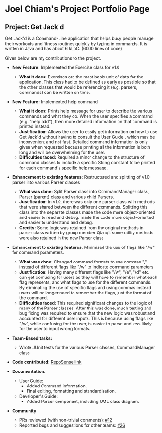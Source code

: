 # Joel Chiam's Project Portfolio Page

## Project: Get Jack'd

Get Jack'd is a Command-Line application that helps busy people manage their workouts and fitness routines quickly by
typing in commands. It is written in Java and has about 6 kLoC. (6000 lines of code)

Given below are my contributions to the project.

- **New Feature**: Implemented the Exercise class for v1.0
  - **What it does:** Exercises are the most basic unit of data for the application. This class had to be defined as early
  as possible so that the other classes that would be referencing it (e.g. parsers, commands) can be written on time.
- **New Feature:** Implemented help command
  - **What it does:** Prints help message for user to describe the various commands and what they do. When the user
  specifies a command (e.g. "help add"), then more detailed information on that command is printed instead.
  - **Justification:** Allows the user to easily get information on how to use Get Jack'd without having to consult the User Guide
  , which may be inconvenient and not fast. Detailed command information is only given when requested because printing all the information
  is both long and will be overwhelming for the user.
  - **Difficulties faced:** Required a minor change to the structure of command classes to include a specific String constant to be printed 
  for each command's specific help message.

- **Enhancement to existing features**: Restructured and splitting of v1.0 parser into various Parser classes
    - **What was done:** Split Parser class into CommandManager class, Parser (parent) class and various child Parsers.
    - **Justification:** In v1.0, there was only one parser class with methods that were shared between the different commands.
    Splitting this class into the separate classes made the code more object-oriented and easier to read and debug.
    made the code more object-oriented and easier to understand and debug. 
    - **Credits:** Some logic was retained from the original methods in parser class written by group member Qianqi. 
    some utility methods were also retained in the new Parser class

- **Enhancement to existing features**: Minimised the use of flags like "/w" for command parameters.
  - **What was done**: Changed command formats to use commas "," instead of different flags like "/w" to indicate command parameters
  - **Justification**: Having many different flags like "/w", "/e", "/d" etc. can get confusing for users as they will have to remember 
  what each flag represents, and what flags to use for the different commands. By eliminating the use of specific flags and using commas instead
  users will no longer need to remember the flags, just the format of the command.
  - **Difficulties faced**: This required significant changes to the logic of many of the Parser classes. After this was done, much testing 
  and bug fixing was required to ensure that the new logic was robust and accounted for different user inputs. This is because using flags like "/w", while
  confusing for the user, is easier to parse and less likely for the user to input wrong formats.

- **Team-Based tasks:** 
  - Wrote JUnit tests for the various Parser classes, CommandManager class
- **Code contributed**: [RepoSense link](https://nus-cs2113-ay2122s1.github.io/tp-dashboard/?search=&sort=groupTitle&sortWithin=title&timeframe=commit&mergegroup=&groupSelect=groupByRepos&breakdown=true&checkedFileTypes=docs~functional-code~test-code~other&since=2021-09-25&tabOpen=true&tabType=authorship&tabAuthor=JMattChiam&tabRepo=AY2122S1-CS2113T-F12-2%2Ftp%5Bmaster%5D&authorshipIsMergeGroup=false&authorshipFileTypes=docs~functional-code~test-code&authorshipIsBinaryFileTypeChecked=false)
- **Documentation**: 
  - User Guide:
    - Added Command information.
    - Final editing, formatting and standardisation.
  - Developer's Guide:
    - Added Parser component, including UML class diagram.
- **Community**
  - PRs reviewed (with non-trivial comments): [#12](https://github.com/AY2122S1-CS2113T-F12-2/tp/pull/12)
  - Reported bugs and suggestions for other teams: [#26](https://github.com/nus-cs2113-AY2122S1/tp/pull/26/files#r738927325)